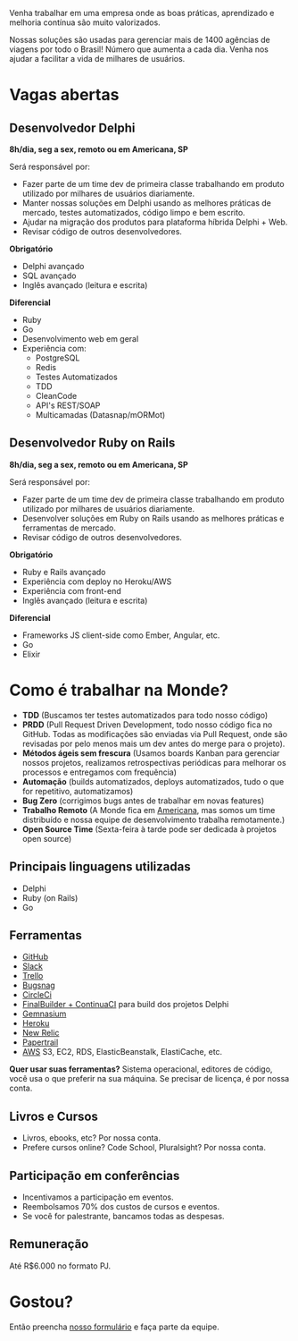 Venha trabalhar em uma empresa onde as boas práticas, aprendizado e melhoria contínua são muito valorizados.

Nossas soluções são usadas para gerenciar mais de 1400 agências de viagens por todo o Brasil! Número que aumenta a cada dia. Venha nos ajudar a facilitar a vida de milhares de usuários.

Vagas abertas
=============

Desenvolvedor Delphi
---------------------------
**8h/dia, seg a sex, remoto ou em Americana, SP**

Será responsável por:

- Fazer parte de um time dev de primeira classe trabalhando em produto utilizado por milhares de usuários diariamente.
- Manter nossas soluções em Delphi usando as melhores práticas de mercado, testes automatizados, código limpo e bem escrito.
- Ajudar na migração dos produtos para plataforma híbrida Delphi + Web.
- Revisar código de outros desenvolvedores.

**Obrigatório**

- Delphi avançado
- SQL avançado
- Inglês avançado (leitura e escrita)

**Diferencial**

- Ruby
- Go
- Desenvolvimento web em geral
- Experiência com:
  - PostgreSQL 
  - Redis
  - Testes Automatizados
  - TDD
  - CleanCode
  - API's REST/SOAP
  - Multicamadas (Datasnap/mORMot)
  
Desenvolvedor Ruby on Rails
---------------------------

**8h/dia, seg a sex, remoto ou em Americana, SP**

Será responsável por:

- Fazer parte de um time dev de primeira classe trabalhando em produto utilizado por milhares de usuários diariamente.
- Desenvolver soluções em Ruby on Rails usando as melhores práticas e ferramentas de mercado.
- Revisar código de outros desenvolvedores.

**Obrigatório**

- Ruby e Rails avançado
- Experiência com deploy no Heroku/AWS
- Experiência com front-end
- Inglês avançado (leitura e escrita)

**Diferencial**

- Frameworks JS client-side como Ember, Angular, etc.
- Go
- Elixir

Como é trabalhar na Monde?
==========================
- **TDD** (Buscamos ter testes automatizados para todo nosso código)
- **PRDD** (Pull Request Driven Development, todo nosso código fica no GitHub. Todas as modificações são enviadas via Pull Request, onde são revisadas por pelo menos mais um dev antes do merge para o projeto).
- **Métodos ágeis sem frescura** (Usamos boards Kanban para gerenciar nossos projetos, realizamos retrospectivas periódicas para melhorar os processos e entregamos com frequência)
- **Automação** (builds automatizados, deploys automatizados, tudo o que for repetitivo, automatizamos)
- **Bug Zero** (corrigimos bugs antes de trabalhar em novas features)
- **Trabalho Remoto** (A Monde fica em [Americana](http://pt.wikipedia.org/wiki/Americana), mas somos um time distribuído e nossa equipe de desenvolvimento trabalha remotamente.)
- **Open Source Time** (Sexta-feira à tarde pode ser dedicada à projetos open source)

Principais linguagens utilizadas
----------------
- Delphi
- Ruby (on Rails)
- Go

Ferramentas
------------------
- [GitHub](https://github.com/)
- [Slack](https://slack.com)
- [Trello](https://trello.com/)
- [Bugsnag](https://bugsnag.com/)
- [CircleCi](http://circleci.com)
- [FinalBuilder + ContinuaCI](https://www.finalbuilder.com/continua-ci) para build dos projetos Delphi
- [Gemnasium](https://gemnasium.com)
- [Heroku](https://www.heroku.com)
- [New Relic](http://newrelic.com/)
- [Papertrail](https://papertrailapp.com/)
- [AWS](http://aws.amazon.com/pt/) S3, EC2, RDS, ElasticBeanstalk, ElastiCache, etc.

**Quer usar suas ferramentas?** Sistema operacional, editores de código, você usa o que preferir na sua máquina. Se precisar de licença, é por nossa conta.

Livros e Cursos
------
- Livros, ebooks, etc? Por nossa conta.
- Prefere cursos online? Code School, Pluralsight? Por nossa conta.

Participação em conferências
-------
- Incentivamos a participação em eventos.
- Reembolsamos 70% dos custos de cursos e eventos.
- Se você for palestrante, bancamos todas as despesas.

Remuneração
-------
Até R$6.000 no formato PJ.

Gostou?
=======
Então preencha [nosso formulário](http://trabalhe-conosco.monde.com.br) e faça parte da equipe.

